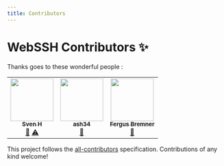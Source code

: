 ```yaml
---
title: Contributors
---
```

# WebSSH Contributors ✨
Thanks goes to these wonderful people :

<!-- ALL-CONTRIBUTORS-LIST:START - Do not remove or modify this section -->
<!-- prettier-ignore-start -->
<!-- markdownlint-disable -->
<table>
  <tr>
    <td align="center"><a href="https://github.com/svenh0"><img src="https://avatars2.githubusercontent.com/u/17353392?v=4?s=100" width="100px;" alt=""/><br /><sub><b>Sven H</b></sub></a><br /><a href="#ideas-svenh0" title="Ideas, Planning, & Feedback">🤔</a> <a href="https://github.com/Arnaud Mengus/isontheline/pro.webssh.net/commits?author=svenh0" title="Tests">⚠️</a></td>
    <td align="center"><a href="https://github.com/ash34"><img src="https://avatars3.githubusercontent.com/u/56022918?v=4?s=100" width="100px;" alt=""/><br /><sub><b>ash34</b></sub></a><br /><a href="#ideas-ash34" title="Ideas, Planning, & Feedback">🤔</a></td>
    <td align="center"><a href="http://www.acedia.com/"><img src="https://avatars0.githubusercontent.com/u/2685532?v=4?s=100" width="100px;" alt=""/><br /><sub><b>Fergus Bremner</b></sub></a><br /><a href="#ideas-fergusb" title="Ideas, Planning, & Feedback">🤔</a></td>
  </tr>
</table>

<!-- markdownlint-restore -->
<!-- prettier-ignore-end -->

<!-- ALL-CONTRIBUTORS-LIST:END -->

This project follows the [all-contributors](https://github.com/all-contributors/all-contributors) specification. Contributions of any kind welcome!